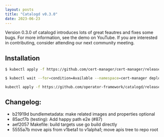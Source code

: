 ```yaml
---
layout: posts
title: "Catalogd v0.3.0"
date: 2023-06-23
---
```


Version 0.3.0 of catalogd introduces lots of great feautres and fixes some bugs. For more information, see the demo on YouTube. If you are interested in contributing, consider attending our next community meeting.

## Installation

```sh
$ kubectl apply -f https://github.com/cert-manager/cert-manager/releases/download/v1.11.0/cert-manager.yaml
```
```sh
$ kubectl wait --for=condition=Available --namespace=cert-manager deployment/cert-manager-webhook --timeout=60s
```

```sh
kubectl apply -f https://github.com/operator-framework/catalogd/releases/download/v0.3.0/catalogd.yaml
```

## Changelog:

* b21919d bundlemetadata: make related images and properties optional
* 85acf7b (testing): Add happy path e2e (#87)
* aef2057 Makefile: build targets use go build directly
* 5555a7b move apis from v1beta1 to v1alpha1; move apis tree to repo root
